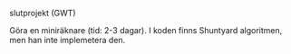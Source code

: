  slutprojekt (GWT)
 
Göra en miniräknare (tid: 2-3 dagar). I koden finns Shuntyard algoritmen, men han inte implemetera den.
